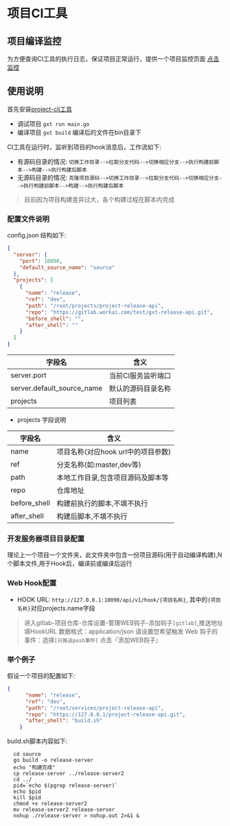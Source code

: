 # 项目CI工具


## 项目编译监控
为方便查询CI工具的执行日志，保证项目正常运行，提供一个项目监控页面
[点击监控](http://127.0.0.1:10090/web/projects)

## 使用说明

首先安装[project-cli工具](https://github.com/Gradually-stronger/project-cli.git)
* 调试项目
`gxt run main.go`
* 编译项目
`gxt build` 编译后的文件在bin目录下

CI工具在运行时，监听到项目的hook消息后，工作流如下:
* 有源码目录的情况: `切换工作目录-->拉取分支代码-->切换相应分支-->执行构建前脚本-->构建-->执行构建后脚本`
* 无源码目录的情况: `克隆项目源码-->切换工作目录-->拉取分支代码-->切换相应分支-->执行构建前脚本-->构建-->执行构建后脚本`

> 目前因为项目构建差异过大，各个构建过程在脚本内完成

### 配置文件说明
config.json 结构如下:
``` json
{
  "server": {
    "port": 10090,
    "default_source_name": "source"
  },
  "projects": [
    {
      "name": "release",
      "ref": "dev",
      "path": "/root/projects/project-release-api",
      "repo": "https://gitlab.workai.com/test/gxt-release-api.git",
      "before_shell": "",
      "after_shell": ""
    }
  ]
}
```

|  字段名 | 含义 |
|---|---|
|  server.port  |当前CI服务监听端口|
|  server.default_source_name  |默认的源码目录名称|
| projects | 项目列表|

* projects 字段说明

|  字段名 | 含义 |
|---|---|
|  name  |项目名称(对应hook url中的项目参数)|
| ref | 分支名称(如:master,dev等)|
| path | 本地工作目录,包含项目源码及脚本等|
| repo | 仓库地址 |
| before_shell | 构建前执行的脚本,不填不执行 |
| after_shell | 构建后脚本,不填不执行 |


### 开发服务器项目目录配置
理论上一个项目一个文件夹，此文件夹中包含一份项目源码(用于自动编译构建),N个脚本文件,用于Hook后，编译前或编译后运行

### Web Hook配置
* HOOK URL: `http://127.0.0.1:10090/api/v1/hook/{项目名称}`, 其中的`{项目名称}`对应projects.name字段

> 进入gitlab-项目仓库-仓库设置-管理WEB钩子-添加钩子`[gitlab]`,推送地址填HookURL
> 数据格式：application/json
> 请设置您希望触发 Web 钩子的事件：选择`[只推送push事件]`
> 点击『添加WEB钩子』

### 举个例子
假设一个项目的配置如下:
```json
{
      "name": "release",
      "ref": "dev",
      "path": "/root/services/project-release-api",
      "repo": "https://127.0.0.1/project-release-api.git",
      "after_shell": "build.sh"
    }
```
build.sh脚本内容如下:
```shell script
  cd source
  go build -o release-server
  echo "构建完成"
  cp release-server ../release-server2
  cd ../
  pid=`echo $(pgrep release-server)`
  echo $pid
  kill $pid
  chmod +x release-server2
  mv release-server2 release-server
  nohup ./release-server > nohup.out 2>&1 &
```